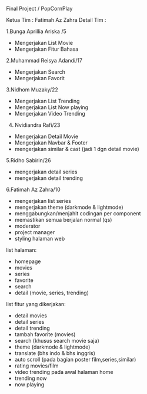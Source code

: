 Final Project / PopCornPlay

Ketua Tim : Fatimah Az Zahra
Detail Tim :

1.Bunga Aprillia Ariska /5
- Mengerjakan List Movie
- Mengerjakan Fitur Bahasa

2.Muhammad Reisya Adandi/17
- Mengerjakan Search 
- Mengerjakan Favorit

3.Nidhom Muzaky/22
- Mengerjakan List Trending
- Mengerjakan List Now playing
- Mengerjakan Video Trending

 4. Nvidiandra Rafi/23
- Mengerjakan Detail Movie
- Mengerjakan Navbar & Footer
- mengerjakan similar & cast (jadi 1 dgn detail movie)

5.Ridho Sabirin/26
- mengerjakan detail series
- mengerjakan detail trending

6.Fatimah Az Zahra/10
- mengerjakan list series
- mengerjakan theme (darkmode & lightmode)
- menggabungkan/menjahit codingan per component
- memastikan semua berjalan normal (qs)
- moderator
- project manager
- styling halaman web

list halaman:
- homepage
- movies
- series
- favorite
- search
- detail (movie, series, trending)

list fitur yang dikerjakan:
- detail movies
- detail series
- detail trending
- tambah favorite (movies)
- search (khusus search movie saja)
- theme (darkmode & lightmode)
- translate (bhs indo & bhs inggris)
- auto scroll (pada bagian poster film,series,similar)
- rating movies/film
- video trending pada awal halaman home
- trending now
- now playing
